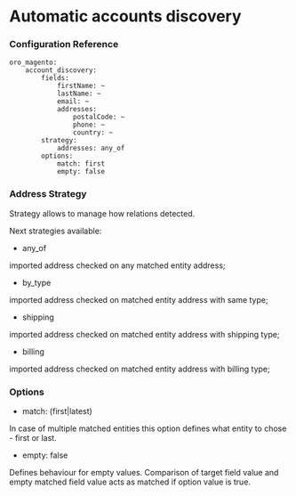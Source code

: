 Automatic accounts discovery
============================

### Configuration Reference

```
oro_magento:
    account_discovery:
        fields:
            firstName: ~
            lastName: ~
            email: ~
            addresses:
                postalCode: ~
                phone: ~
                country: ~
        strategy:
            addresses: any_of
        options:
            match: first
            empty: false
```

### Address Strategy

Strategy allows to manage how relations detected.

Next strategies available:

* any_of 

imported address checked on any matched entity address;

* by_type

imported address checked on matched entity address with same type;

* shipping

imported address checked on matched entity address with shipping type;

* billing

imported address checked on matched entity address with billing type;


### Options

* match: (first|latest)

In case of multiple matched entities this option defines what entity to chose - first or last.

* empty: false

Defines behaviour for empty values. Comparison of target field value and empty matched field value acts as matched if 
option value is true.
